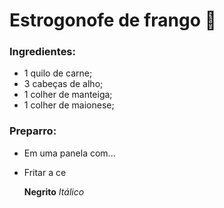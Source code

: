# Estrogonofe de frango :chicken:

### **Ingredientes**:

- 1 quilo de carne;
- 3 cabeças de alho;
- 1 colher de manteiga;
- 1 colher de maionese;

### **Preparro**:

- Em uma panela com...

- Fritar a ce

  **Negrito**
  _Itálico_

